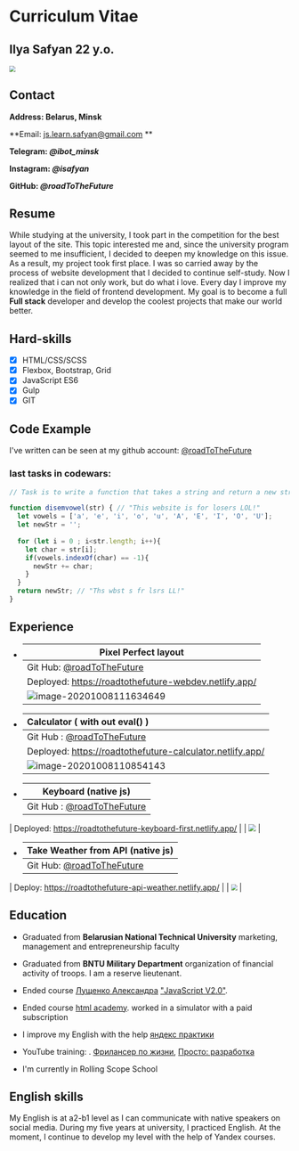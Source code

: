 

# Curriculum Vitae

## Ilya Safyan  22 y.o.	

<img src="https://sun2.velcom-by-minsk.userapi.com/1IiIMqtsTZkq60zIY72j6gLUWk5suKLW_c8SJg/_wZjoVXD64Y.jpg" style="zoom: 67%;" />  

## Contact

**Address: Belarus, Minsk**

**Email: js.learn.safyan@gmail.com **

**Telegram: *@ibot_minsk***

**Instagram: *@isafyan***

**GitHub: *@roadToTheFuture***

## Resume

While studying at the university, I took part in the competition for the best layout of the site. This topic interested me and, since the university program seemed to me insufficient, I decided to deepen my knowledge on this issue. As a result, my project took first place. I was so carried away by the process of website development that I decided to continue self-study. Now I realized that i can not only work, but do what i love. Every day I improve my knowledge in the field of frontend development. My goal is to become a full **Full stack** developer and develop the coolest projects that make our world better.

## Hard-skills

- [x] HTML/CSS/SCSS      
- [x] Flexbox, Bootstrap, Grid
- [x] JavaScript ES6
- [x] Gulp
- [x] GIT 

## Code Example

I've written can be seen at my github account: [@roadToTheFuture](https://github.com/roadToTheFuture/Basic-Js-Exercices)

### last tasks in codewars: 

```javascript
// Task is to write a function that takes a string and return a new string with all vowels removed.

function disemvowel(str) { // "This website is for losers LOL!"
  let vowels = ['a', 'e', 'i', 'o', 'u', 'A', 'E', 'I', 'O', 'U'];
  let newStr = '';
  
  for (let i = 0 ; i<str.length; i++){
    let char = str[i];
    if(vowels.indexOf(char) == -1){
      newStr += char;
    }
  }
  return newStr; // "Ths wbst s fr lsrs LL!"
}
```

## Experience

- | Pixel Perfect layout                                         |
  | ------------------------------------------------------------ |
  | Git Hub: [@roadToTheFuture](https://github.com/roadToTheFuture/webdev) |
  | Deployed: https://roadtothefuture-webdev.netlify.app/        |
  | ![image-20201008111634649](C:\Users\User\AppData\Roaming\Typora\typora-user-images\image-20201008111634649.png) |



- | Calculator ( with out  eval() )                              |
  | :----------------------------------------------------------- |
  | Git Hub : [@roadToTheFuture](https://github.com/rolling-scopes-school/roadtothefuture-JS2020Q3/tree/calculator/calculator) |
  | Deployed: https://roadtothefuture-calculator.netlify.app/    |
  | ![image-20201008110854143](C:\Users\User\AppData\Roaming\Typora\typora-user-images\image-20201008110854143.png) |



- | Keyboard (native js)                                         |
  | ------------------------------------------------------------ |
  | Git Hub : [@roadToTheFuture](https://github.com/roadToTheFuture/Projects/tree/master/KeyBoard) |
| Deployed:  https://roadtothefuture-keyboard-first.netlify.app/ |
  | <img src="C:\Users\User\Pictures\Screenshot_2.jpg" style="zoom:80%;" /> |
  
- | Take Weather from API (native js)                            |
  | :----------------------------------------------------------- |
  | Git Hub: [@roadToTheFuture](https://github.com/roadToTheFuture/Projects/tree/master/ApiWeather) |
| Deploy: https://roadtothefuture-api-weather.netlify.app/     |
  | <img src="C:\Users\User\Pictures\Screenshot_1.jpg" style="zoom: 67%;" /> |

  ## Education 
  
  - Graduated from **Belarusian National Technical University** marketing, management and entrepreneurship faculty
  - Graduated from **BNTU Military Department** organization of financial activity of troops. I am a reserve lieutenant. 
  - Ended course [Лущенко Александра](https://www.youtube.com/channel/UCP-xJwnvKCGyS-nbyOx1Wmg) ["JavaScript V2.0"](https://itgid.info/). 
  - Ended course [html academy](https://htmlacademy.ru/courses/css-tricks). worked in a simulator with a paid subscription
  - I improve my English with the help [яндекс практики](https://praktikum.yandex.ru/flow/student)
  
  - YouTube training:  . [Фрилансер по жизни](https://www.youtube.com/channel/UCedskVwIKiZJsO8XdJdLKnA), [Просто: разработка](https://www.youtube.com/channel/UCn-P_F0tfY21cfnkyv2lsRQ)
  - I'm currently in Rolling Scope School 
  
  ## English skills 
  
  My English is at a2-b1 level as I can communicate with native speakers on social media. During my five years at university, I practiced English. At the moment, I continue to develop my level with the help of Yandex courses.



